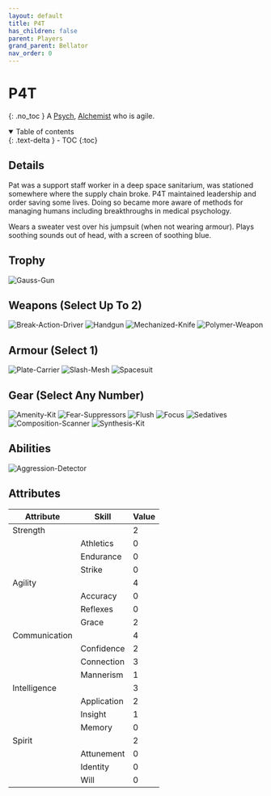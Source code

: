 ```yaml
---
layout: default
title: P4T
has_children: false
parent: Players
grand_parent: Bellator
nav_order: 0
---
```

# P4T
{: .no_toc }
A [Psych](Game/Psych), [Alchemist](Game/Blocks/Alchemist) who is agile.

<details open markdown="block">
  <summary>
    Table of contents
  </summary>
  {: .text-delta }
- TOC
{:toc}
</details>


## Details
Pat was a support staff worker in a deep space sanitarium, was stationed somewhere where the supply chain broke. P4T maintained leadership and order saving some lives. Doing so became more aware of methods for managing humans including breakthroughs in medical psychology. 

Wears a sweater vest over his jumpsuit (when not wearing armour). Plays soothing sounds out of head, with a screen of soothing blue.

## Trophy
![Gauss-Gun](Game/Blocks/Gauss-Gun)
## Weapons (Select Up To 2)
![Break-Action-Driver](Game/Blocks/Break-Action-Driver)
![Handgun](Game/Blocks/Handgun)
![Mechanized-Knife](Game/Blocks/Mechanized-Knife)
![Polymer-Weapon](Game/Blocks/Polymer-Weapon)


## Armour (Select 1)
![Plate-Carrier](Game/Blocks/Plate-Carrier)
![Slash-Mesh](Game/Blocks/Slash-Mesh)
![Spacesuit](Game/Blocks/Spacesuit)

## Gear (Select Any Number)
![Amenity-Kit](Game/Blocks/Amenity-Kit)
![Fear-Suppressors](Game/Blocks/Fear-Suppressors)
![Flush](Game/Blocks/Flush)
![Focus](Game/Blocks/Focus)
![Sedatives](Game/Blocks/Sedatives)
![Composition-Scanner](Game/Blocks/Composition-Scanner)
![Synthesis-Kit](Game/Blocks/Synthesis-Kit)

## Abilities
![Aggression-Detector](Game/Blocks/Aggression-Detector)

## Attributes

| Attribute     | Skill       | Value |
| ------------- | ----------- | ----- |
| Strength      |             | 2     |
|               | Athletics   | 0     |
|               | Endurance   | 0     |
|               | Strike      | 0     |
| Agility       |             | 4     |
|               | Accuracy    | 0     |
|               | Reflexes    | 0     |
|               | Grace       | 2     |
| Communication |             | 4     |
|               | Confidence  | 2     |
|               | Connection  | 3     |
|               | Mannerism   | 1     |
| Intelligence  |             | 3     |
|               | Application | 2     |
|               | Insight     | 1     |
|               | Memory      | 0     |
| Spirit        |             | 2     |
|               | Attunement  | 0     |
|               | Identity    | 0     |
|               | Will        | 0     |